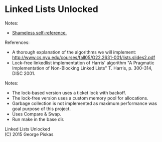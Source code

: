Linked Lists Unlocked
==========

Notes:
* [Shameless self-reference.](http://www.gpiskas.com/pdf/linkedlists_unlocked.pdf)

References:
* A thorough explanation of the algorithms we will implement:
http://www.cs.nyu.edu/courses/fall05/G22.2631-001/lists.slides2.pdf
* Lock-free linkedlist implementation of Harris' algorithm
"A Pragmatic Implementation of Non-Blocking Linked Lists"
T. Harris, p. 300-314, DISC 2001.

Notes:
* The lock-based version uses a ticket lock with backoff.
* The lock-free version uses a custom memory pool for allocations.
* Garbage collection is not implemented as maximum performance was goal purpose of this project.
* Uses Compare & Swap.
* Run make in the base dir.

Linked Lists Unlocked <br> (C) 2015 George Piskas
